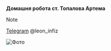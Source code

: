 **Домашня робота ст. Топалова Артема**

> [!NOTE]
> [Telegram](https://upload.wikimedia.org/wikipedia/commons/thumb/8/83/Telegram_2019_Logo.svg/2048px-Telegram_2019_Logo.svg.png) @leon_infiz

![Фото](https://i.imgur.com/L6aixtk.png)
